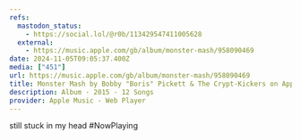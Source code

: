 ```yaml
---
refs:
  mastodon_status:
    - https://social.lol/@r0b/113429547411005628
  external:
    - https://music.apple.com/gb/album/monster-mash/958090469
date: 2024-11-05T09:05:37.400Z
media: ["451"]
url: https://music.apple.com/gb/album/monster-mash/958090469
title: Monster Mash by Bobby "Boris" Pickett & The Crypt-Kickers on Apple Music
description: Album · 2015 · 12 Songs
provider: Apple Music - Web Player
---
```


still stuck in my head #NowPlaying
